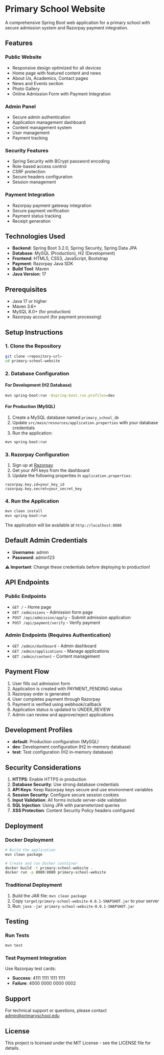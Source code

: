 # Primary School Website

A comprehensive Spring Boot web application for a primary school with secure admission system and Razorpay payment integration.

## Features

### Public Website
- Responsive design optimized for all devices
- Home page with featured content and news
- About Us, Academics, Contact pages
- News and Events section
- Photo Gallery
- Online Admission Form with Payment Integration

### Admin Panel
- Secure admin authentication
- Application management dashboard
- Content management system
- User management
- Payment tracking

### Security Features
- Spring Security with BCrypt password encoding
- Role-based access control
- CSRF protection
- Secure headers configuration
- Session management

### Payment Integration
- Razorpay payment gateway integration
- Secure payment verification
- Payment status tracking
- Receipt generation

## Technologies Used

- **Backend**: Spring Boot 3.2.0, Spring Security, Spring Data JPA
- **Database**: MySQL (Production), H2 (Development)
- **Frontend**: HTML5, CSS3, JavaScript, Bootstrap
- **Payment**: Razorpay Java SDK
- **Build Tool**: Maven
- **Java Version**: 17

## Prerequisites

- Java 17 or higher
- Maven 3.6+
- MySQL 8.0+ (for production)
- Razorpay account (for payment processing)

## Setup Instructions

### 1. Clone the Repository
```bash
git clone <repository-url>
cd primary-school-website
```

### 2. Database Configuration

#### For Development (H2 Database)
```bash
mvn spring-boot:run -Dspring-boot.run.profiles=dev
```

#### For Production (MySQL)
1. Create a MySQL database named `primary_school_db`
2. Update `src/main/resources/application.properties` with your database credentials
3. Run the application:
```bash
mvn spring-boot:run
```

### 3. Razorpay Configuration
1. Sign up at [Razorpay](https://razorpay.com/)
2. Get your API keys from the dashboard
3. Update the following properties in `application.properties`:
```properties
razorpay.key.id=your_key_id
razorpay.key.secret=your_secret_key
```

### 4. Run the Application
```bash
mvn clean install
mvn spring-boot:run
```

The application will be available at `http://localhost:8080`

## Default Admin Credentials
- **Username**: admin
- **Password**: admin123

**⚠️ Important**: Change these credentials before deploying to production!

## API Endpoints

### Public Endpoints
- `GET /` - Home page
- `GET /admissions` - Admission form page
- `POST /api/admission/apply` - Submit admission application
- `POST /api/payment/verify` - Verify payment

### Admin Endpoints (Requires Authentication)
- `GET /admin/dashboard` - Admin dashboard
- `GET /admin/applications` - Manage applications
- `GET /admin/content` - Content management

## Payment Flow

1. User fills out admission form
2. Application is created with PAYMENT_PENDING status
3. Razorpay order is generated
4. User completes payment through Razorpay
5. Payment is verified using webhook/callback
6. Application status is updated to UNDER_REVIEW
7. Admin can review and approve/reject applications

## Development Profiles

- **default**: Production configuration (MySQL)
- **dev**: Development configuration (H2 in-memory database)
- **test**: Test configuration (H2 in-memory database)

## Security Considerations

1. **HTTPS**: Enable HTTPS in production
2. **Database Security**: Use strong database credentials
3. **API Keys**: Keep Razorpay keys secure and use environment variables
4. **Session Security**: Configure secure session cookies
5. **Input Validation**: All forms include server-side validation
6. **SQL Injection**: Using JPA with parameterized queries
7. **XSS Protection**: Content Security Policy headers configured

## Deployment

### Docker Deployment
```bash
# Build the application
mvn clean package

# Create and run Docker container
docker build -t primary-school-website .
docker run -p 8080:8080 primary-school-website
```

### Traditional Deployment
1. Build the JAR file: `mvn clean package`
2. Copy `target/primary-school-website-0.0.1-SNAPSHOT.jar` to your server
3. Run: `java -jar primary-school-website-0.0.1-SNAPSHOT.jar`

## Testing

### Run Tests
```bash
mvn test
```

### Test Payment Integration
Use Razorpay test cards:
- **Success**: 4111 1111 1111 1111
- **Failure**: 4000 0000 0000 0002

## Support

For technical support or questions, please contact [admin@primaryschool.edu](mailto:admin@primaryschool.edu)

## License

This project is licensed under the MIT License - see the LICENSE file for details.
